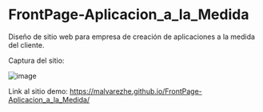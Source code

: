 # FrontPage-Aplicacion_a_la_Medida

Diseño de sitio web para empresa de creación de aplicaciones a la medida del cliente. 

Captura del sitio: 

![image](https://user-images.githubusercontent.com/106354407/198893932-b72e621c-7300-456e-954c-07a5f6fb9cb6.png)

Link al sitio demo: https://malvarezhe.github.io/FrontPage-Aplicacion_a_la_Medida/

